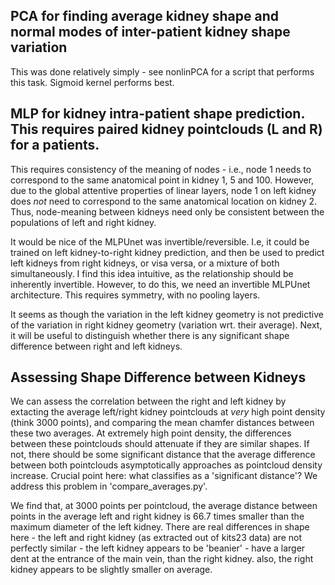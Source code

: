 ## PCA for finding average kidney shape and normal modes of inter-patient kidney shape variation

This was done relatively simply - see nonlinPCA for a script that performs this task. Sigmoid kernel performs best.

## MLP for kidney intra-patient shape prediction. This requires paired kidney pointclouds (L and R) for a patients.

This requires consistency of the meaning of nodes - i.e., node 1 needs to correspond to the same anatomical point in kidney 1, 5 and 100. However, due to the global attentive properties of linear layers, node 1 on left kidney does *not* need to correspond to the same anatomical location on kidney 2. Thus, node-meaning between kidneys need only be consistent between the populations of left and right kidney.

It would be nice of the MLPUnet was invertible/reversible. I.e, it could be trained on left kidney-to-right kidney prediction, and then be used to predict left kidneys from right kidneys, or visa versa, or a mixture of both simultaneously. I find this idea intuitive, as the relationship should be inherently invertible. However, to do this, we need an invertible MLPUnet architecture. This requires symmetry, with no pooling layers.

It seems as though the variation in the left kidney geometry is not predictive of the variation in right kidney geometry (variation wrt. their average). Next, it will be useful to distinguish whether there is any significant shape difference between right and left kidneys.

## Assessing Shape Difference between Kidneys

We can assess the correlation between the right and left kidney by extacting the average left/right kidney pointclouds at *very* high point density (think 3000 points), and comparing the mean chamfer distances between these two averages. At extremely high point density, the differences between these pointclouds should attenuate if they are similar shapes. If not, there should be some significant distance that the average difference between both pointclouds asymptotically approaches as pointcloud density increase. Crucial point here: what classifies as a 'significant distance'? We address this problem in 'compare_averages.py'.

We find that, at 3000 points per pointcloud, the average distance between points in the average left and right kidney is 66.7 times smaller than the maximum diameter of the left kidney. There are real differences in shape here - the left and right kidney (as extracted out of kits23 data) are not perfectly similar - the left kidney appears to be 'beanier' - have a larger dent at the entrance of the main vein, than the right kidney. also, the right kidney appears to be slightly smaller on average.

